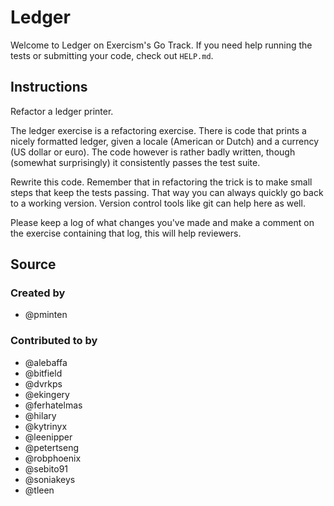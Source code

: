 # Ledger

Welcome to Ledger on Exercism's Go Track.
If you need help running the tests or submitting your code, check out `HELP.md`.

## Instructions

Refactor a ledger printer.

The ledger exercise is a refactoring exercise. There is code that prints a
nicely formatted ledger, given a locale (American or Dutch) and a currency (US
dollar or euro). The code however is rather badly written, though (somewhat
surprisingly) it consistently passes the test suite.

Rewrite this code. Remember that in refactoring the trick is to make small steps
that keep the tests passing. That way you can always quickly go back to a
working version.  Version control tools like git can help here as well.

Please keep a log of what changes you've made and make a comment on the exercise
containing that log, this will help reviewers.

## Source

### Created by

- @pminten

### Contributed to by

- @alebaffa
- @bitfield
- @dvrkps
- @ekingery
- @ferhatelmas
- @hilary
- @kytrinyx
- @leenipper
- @petertseng
- @robphoenix
- @sebito91
- @soniakeys
- @tleen
  